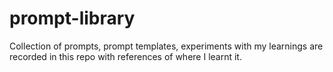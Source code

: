 # prompt-library
Collection of prompts, prompt templates, experiments with my learnings are recorded in this repo with references of where I learnt it. 
